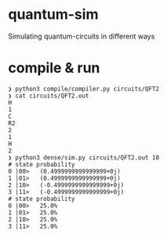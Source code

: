 # quantum-sim
Simulating quantum-circuits in different ways

# compile & run
```
❯ python3 compile/compiler.py circuits/QFT2
❯ cat circuits/QFT2.out
H
1
C
R2
2
1
H
2
❯ python3 dense/sim.py circuits/QFT2.out 10
# state probability
0 |00>   (0.4999999999999999+0j)
1 |01>   (0.4999999999999999+0j)
2 |10>   (-0.4999999999999999+0j)
3 |11>   (-0.4999999999999999+0j)
# state probability
0 |00>   25.0%
1 |01>   25.0%
2 |10>   25.0%
3 |11>   25.0%
```
